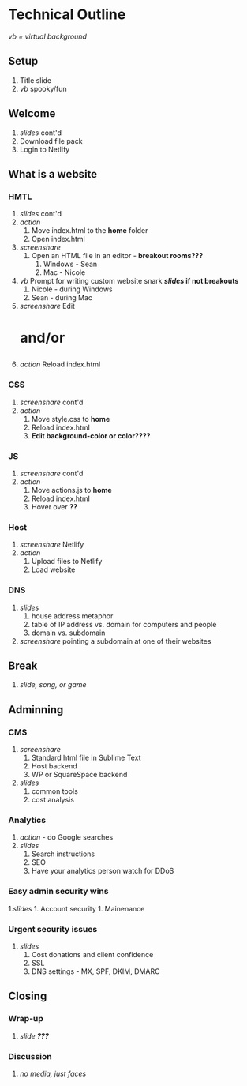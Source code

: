 # Technical Outline
*vb = virtual background*
## Setup
1. Title slide
1. *vb* spooky/fun
## Welcome
1. *slides* cont'd
1. Download file pack
1. Login to Netlify
## What is a website
### HMTL
1. *slides* cont'd
1. *action*
	1. Move index.html to the **home** folder
	1. Open index.html
1. *screenshare* 
	1. Open an HTML file in an editor - **breakout rooms???**
		1. Windows - Sean
		1. Mac - Nicole
1. *vb* Prompt for writing custom website snark **_slides_ if not breakouts**
	1. Nicole - during Windows
	1. Sean - during Mac
1. *screenshare* Edit <h1> and/or <p>
1. *action* Reload index.html
### CSS
1. *screenshare* cont'd
1. *action* 
	1. Move style.css to **home**
	1. Reload index.html
	1. **Edit background-color or color????**
### JS
1. *screenshare* cont'd
1. *action* 
	1. Move actions.js to **home**
	1. Reload index.html
	1. Hover over **??**
### Host
1. *screenshare* Netlify
1. *action*
	1. Upload files to Netlify
	1. Load website
### DNS
1. *slides*
	1. house address metaphor
	1. table of IP address vs. domain for computers and people
	1. domain vs. subdomain
1. *screenshare* pointing a subdomain at one of their websites
## Break
1. *slide, song, or game*
## Adminning
### CMS
1. *screenshare*
	1. Standard html file in Sublime Text
	1. Host backend
	1. WP or SquareSpace backend
1. *slides*
	1. common tools
	1. cost analysis
### Analytics
1. *action* - do Google searches
1. *slides*
	1. Search instructions
	1. SEO
	1. Have your analytics person watch for DDoS
### Easy admin security wins
1.*slides*
	1. Account security
	1. Mainenance
### Urgent security issues
1. *slides*
	1. Cost donations and client confidence
	1. SSL
	1. DNS settings - MX, SPF, DKIM, DMARC
## Closing
### Wrap-up
1. *slide __???__*
### Discussion
1. *no media, just faces*
